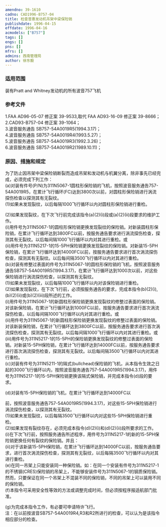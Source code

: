 ```yaml
---
amendno: 39-1610  
cadno: CAD1996-B757-04  
title: 检查普惠发动机吊架中梁保险销  
publishdate: 1996-04-15  
effdate: 1996-04-16  
acmodels: ["B757"]  
tags: []  
engs: []  
pns: []  
mfrs: []  
admins: 西南管理局  
author: 徐东毅  
---
```

  
### 适用范围  
装有Pratt and Whitney发动机的所有波音757飞机  
  
<!--more-->  
### 参考文件  
  1.FAA AD96-05-07  修正案 39-9533,取代 FAA AD93-16-09 修正案 39-8666；  
  2.CAD93-B757-04  修正案 39-1064；  
  3.波音服务通告 SB757-54A0019R5(1994.3.17)；  
  4.波音服务通告 SB757-54A0019R4(1993.5.27)；  
  5.波音服务通告 SB757-54A0019R3(1992.3.26)；  
  6.波音服务通告 SB757-54A0019R2(1989.10.11)；  
  
### 原因、措施和规定  

  为了防止因吊架中梁保险销断裂而造成吊架和发动机与机翼分离，除非事先已经完成，必须完成下列工作：  
  (a)对装有件号(P/N)为311N5067-1圆柱形保险销的飞机，按照波音服务通告757-54A0019R5，在累计飞行循环(FC)达到3800次以前，对圆柱形保险销进行涡流探伤检查以探测其有无裂纹。  
  (1)如果未发现裂纹，以后每隔1000飞行循环以内对圆柱形保险销进行重检。  
  
  (2)如果发现裂纹，在下次飞行前完成该指令(a)(2)(i)段或(a)(2)(ii)段要求的维护工作。  
(i)用件号为311N5067-1的圆柱形保险销更换发现裂纹的保险销。对新装圆柱形保险销，在累计飞行循环达到3800FC以前，按服务通告要求进行涡流探伤检查，探测其有无裂纹。以后每间隔1000飞行循环以内对其进行重检。或  
(ii)用件号为311N5217-1的15-5PH保险销更换发现裂纹的保险销。对新装15-5PH保险销，在累计飞行循环达到14000FC以前，按服务通告要求进行首次涡流探伤检查，探测其有无裂纹。以后每间隔3500飞行循环以内对其进行重检。  
  (b)对装有修整过表面的件号为311N5067-1的圆柱形保险销的飞机，按照波音服务通告SB757-54A0019R5(1994.3.17)，在累计飞行循环达到1000次以前，对这些保险销进行涡流探伤检查，以探测其有无裂纹。  
  (1)如果未发现裂纹，以后每隔1000飞行循环以内对该保险销进行重检。  
  (2)如果发现裂纹，在下次飞行前，必须按服务通告的要求，完成本指令(b)(2)(i),(b)(2)(ii)或(b)(2)(iii)段所述的工作。  
(i)用件号为311N5067-1的新圆柱形保险销更换发现裂纹的修整过表面的保险销。对该新保险销，在累计飞行循环达到1000FC以前，按服务通告要求进行首次涡流探伤检查。以后每间隔1000飞行循环以内对其进行重检。或  
(ii)用件号为311N5067-1的新圆柱形保险销更换发现裂纹的修整过表面的保险销。对该新装保险销，在累计飞行循环达到3800FC以前，按服务通告要求进行首次涡流探伤检查，探测其有无裂纹。以后每间隔1000飞行循环以内对其进行重检。或  
(iii)用件号为311N5217-1的15-5PH的保险销更换发现裂纹的修整过表面的保险销。对新装15-5PH保险销，在累计飞行循环达到14000FC以前，按服务通告要求进行首次涡流探伤检查，探测其有无裂纹。以后每间隔3500飞行循环以内对其进行重检。  
  (c)对装有件号为311N5211-1的隔式(bullchead)保险销的飞机，从本指令生效之日起的3000飞行循环以内，按照波音服务通告757-54A0019R5(1994.3.17)，用件号为311N5217-1的15-5PH保险销更换该隔式保险销，并完成本指令(d)段的要求。  
  
  (d)对装有15-5PH保险销的飞机，在累计飞行循环达到14000FC以  
  
前，按照波音服务通告757-54A0019R5(1994.3.17)，对这些15-5PH保险销进行涡流探伤检查，以探测其有无裂纹。  
  (1)如果未发现裂纹，以后每隔3500飞行循环以内对这些15-5PH保险销进行重检。  
  (2)如果发现有裂纹存在，必须完成本指令(d)(2)(i)和(d)(2)(ii)段所要求的工作。  
(i)在下次飞行前，按照服务通告所述程序，用件号为311N5217-1的新的15-5PH保险销更换任何有裂纹的保险销。并且：  
(ii)对于该新装15-5PH保险销，在累计飞行循环达到14000FC以前，按服务通告要求，进行首次涡流探伤检查，探测其有无裂纹，以后每隔3500飞行循环以内对其进行重检。  
  (e)在同一吊架上只能安装同一种保险销。如：在同一个安装有件号为311N5217-1的不锈钢(CRES)保险销的吊架上，不能够安装件号为311N5067-1的钢质保险销。然而，只要保证在同一个吊架上不混装不同的保险销，不同的吊架上可以装用不同的保险销。  
  (f)本指令可采用安全性等效的方法或调整完成时间，但必须按程序报适航部门批准。  
  
  (g)为完成本指令工作，有必要可申请特许飞行。  
  注：在以前按波音SB757-54A0019R4,R3和R2所进行的检查，可以认为是该指令相应部分的检查。  
